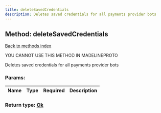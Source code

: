 ```yaml
---
title: deleteSavedCredentials
description: Deletes saved credentials for all payments provider bots
---
```

## Method: deleteSavedCredentials  
[Back to methods index](index.md)


YOU CANNOT USE THIS METHOD IN MADELINEPROTO


Deletes saved credentials for all payments provider bots

### Params:

| Name     |    Type       | Required | Description |
|----------|---------------|----------|-------------|


### Return type: [Ok](../types/Ok.md)

